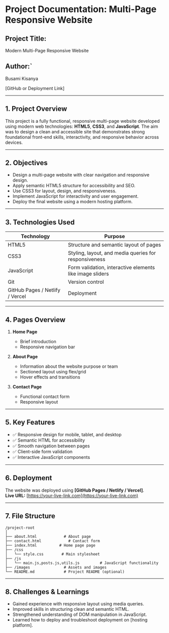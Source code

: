 # Project Documentation: Multi-Page Responsive Website

## Project Title:

Modern Multi-Page Responsive Website

## Author:`

Busami Kisanya

[GitHub or Deployment Link]

---

## 1. Project Overview

This project is a fully functional, responsive multi-page website developed using modern web technologies: **HTML5**, **CSS3**, and **JavaScript**. The aim was to design a clean and accessible site that demonstrates strong foundational front-end skills, interactivity, and responsive behavior across devices.

---

## 2. Objectives

- Design a multi-page website with clear navigation and responsive design.
- Apply semantic HTML5 structure for accessibility and SEO.
- Use CSS3 for layout, design, and responsiveness.
- Implement JavaScript for interactivity and user engagement.
- Deploy the final website using a modern hosting platform.

---

## 3. Technologies Used

| Technology                      | Purpose                                                  |
| ------------------------------- | -------------------------------------------------------- |
| HTML5                           | Structure and semantic layout of pages                   |
| CSS3                            | Styling, layout, and media queries for responsiveness    |
| JavaScript                      | Form validation, interactive elements like image sliders |
| Git                             | Version control                                          |
| GitHub Pages / Netlify / Vercel | Deployment                                               |

---

## 4. Pages Overview

1. **Home Page**

   - Brief introduction
   - Responsive navigation bar

2. **About Page**

   - Information about the website purpose or team
   - Sectioned layout using flex/grid
   - Hover effects and transitions

3. **Contact Page**
   - Functional contact form
   - Responsive layout

---

## 5. Key Features

- ✅ Responsive design for mobile, tablet, and desktop
- ✅ Semantic HTML for accessibility
- ✅ Smooth navigation between pages
- ✅ Client-side form validation
- ✅ Interactive JavaScript components

---

## 6. Deployment

The website was deployed using **[GitHub Pages / Netlify / Vercel]**.  
**Live URL:** [https://your-live-link.com](https://your-live-link.com)

---

## 7. File Structure

```
/project-root
│
├── about.html            # About page
├── contact.html            # Contact form
├── index.html          # Home page page
├── /css
│   └── style.css        # Main stylesheet
├── /js
│   └── main.js,posts.js,utils.js         # JavaScript functionality
├── /images               # Assets and images
└── README.md             # Project README (optional)
```

---

## 8. Challenges & Learnings

- Gained experience with responsive layout using media queries.
- Improved skills in structuring clean and semantic HTML.
- Strengthened understanding of DOM manipulation in JavaScript.
- Learned how to deploy and troubleshoot deployment on [hosting platform].
